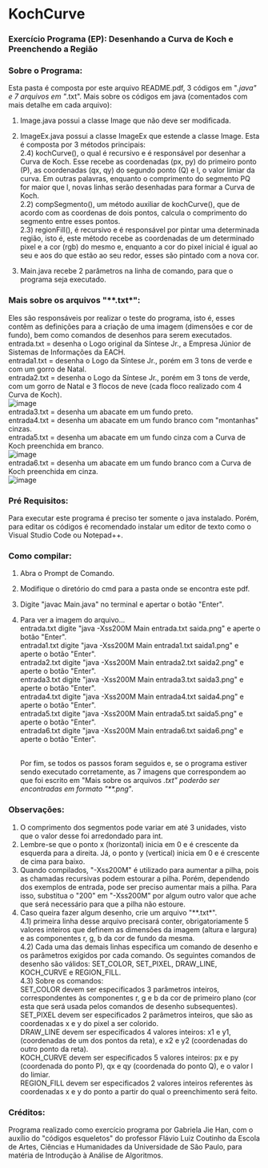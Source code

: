 # KochCurve
### Exercício Programa (EP): Desenhando a Curva de Koch e Preenchendo a Região

### Sobre o Programa:
  Esta pasta é composta por este arquivo README.pdf, 3 códigos em "*.java" e 7 arquivos em "*.txt".
  Mais sobre os códigos em java (comentados com mais detalhe em cada arquivo):
  
  1) Image.java possui a classe Image que não deve ser modificada.

  2) ImageEx.java possui a classe ImageEx que estende a classe Image. 
  Esta é composta por 3 métodos principais:
  <br /> 2.4) kochCurve(), o qual é recursivo e é responsável por desenhar a Curva de Koch. Esse recebe as coordenadas (px, py) do primeiro ponto (P), as coordenadas (qx, qy) do segundo ponto (Q) e l, o valor limiar da curva. Em outras palavras, enquanto o comprimento do segmento PQ for maior que l, novas linhas serão desenhadas para formar a Curva de Koch.
  <br /> 2.2) compSegmento(), um método auxiliar de kochCurve(), que de acordo com as coordenas de dois pontos, calcula o comprimento do segmento entre esses pontos.
  <br /> 2.3) regionFill(), é recursivo e é responsável por pintar uma determinada região, isto é, este método recebe as coordenadas de um determinado pixel e a cor (rgb) do mesmo e, enquanto a cor do pixel inicial é igual ao seu e aos do que estão ao seu redor, esses são pintado com a nova cor.

  3) Main.java recebe 2 parâmetros na linha de comando, para que o programa seja executado.

### Mais sobre os arquivos "**.txt*":
  Eles são responsáveis por realizar o teste do programa, isto é, esses contêm as definições para a criação de uma imagem (dimensões e cor de fundo), bem como comandos de desenhos para serem executados.
  <br /> entrada.txt = desenha o Logo original da Síntese Jr., a Empresa Júnior de Sistemas de Informações da EACH. 
  <br /> entrada1.txt = desenha o Logo da Síntese Jr., porém em 3 tons de verde e com um gorro de Natal.
  <br /> entrada2.txt = desenha o Logo da Síntese Jr., porém em 3 tons de verde, com um gorro de Natal e 3 flocos de neve (cada floco realizado com 4 Curva de Koch).
  <br />![image](https://user-images.githubusercontent.com/65685306/127441008-e94fe753-23c3-477a-b356-54e4ef52fc6d.png)
  <br /> entrada3.txt = desenha um abacate em um fundo preto.
  <br /> entrada4.txt = desenha um abacate em um fundo branco com "montanhas" cinzas.
  <br /> entrada5.txt = desenha um abacate em um fundo cinza com a Curva de Koch preenchida em branco.
  <br />![image](https://user-images.githubusercontent.com/65685306/127440936-46d26e44-ac16-4a42-9938-b39258a8ce82.png)
  <br /> entrada6.txt = desenha um abacate em um fundo branco com a Curva de Koch preenchida em cinza.
  <br />![image](https://user-images.githubusercontent.com/65685306/127440916-c5f3b567-ca49-4fb4-aa08-8ba4f0eb91c9.png)

  
### Pré Requisitos:
  Para executar este programa é preciso ter somente o java instalado. Porém, para editar os códigos é recomendado 
instalar um editor de texto como o Visual Studio Code ou Notepad++.

### Como compilar:
  1) Abra o Prompt de Comando.
  2) Modifique o diretório do cmd para a pasta onde se encontra este pdf.
  3) Digite "javac Main.java" no terminal e apertar o botão "Enter".
  4) Para ver a imagem do arquivo...
      <br /> entrada.txt digite "java -Xss200M Main entrada.txt saida.png" e aperte o botão "Enter".
      <br /> entrada1.txt digite "java -Xss200M Main entrada1.txt saida1.png" e aperte o botão "Enter".
      <br /> entrada2.txt digite "java -Xss200M Main entrada2.txt saida2.png" e aperte o botão "Enter".
      <br /> entrada3.txt digite "java -Xss200M Main entrada3.txt saida3.png" e aperte o botão "Enter".
      <br /> entrada4.txt digite "java -Xss200M Main entrada4.txt saida4.png" e aperte o botão "Enter".
      <br /> entrada5.txt digite "java -Xss200M Main entrada5.txt saida5.png" e aperte o botão "Enter".
      <br /> entrada6.txt digite "java -Xss200M Main entrada6.txt saida6.png" e aperte o botão "Enter".
      
      <br /> Por fim, se todos os passos foram seguidos e, se o programa estiver sendo executado corretamente, as 7 imagens que correspondem ao que foi escrito em "Mais sobre os arquivos *.txt" poderão ser encontradas em formato "**.png*".
      
### Observações:
  1) O comprimento dos segmentos pode variar em até 3 unidades, visto que o valor desse foi arredondado para int.
  2) Lembre-se que o ponto x (horizontal) inicia em 0 e é crescente da esquerda para a direita. Já, o ponto y (vertical) inicia em 0 e é crescente de cima para baixo.
  3) Quando compilados, "-Xss200M" é utilizado para aumentar a pilha, pois as chamadas recursivas podem estourar a pilha. Porém, dependendo dos exemplos de entrada, pode ser preciso aumentar mais a pilha. Para isso, substitua o "200" em "-Xss200M" por algum outro valor que ache que será necessário para que a pilha não estoure.
  4) Caso queira fazer algum desenho, crie um arquivo "**.txt*". 
      <br /> 4.1) primeira linha desse arquivo precisará conter, obrigatoriamente 5 valores inteiros que definem as dimensões da imagem (altura e largura) e as componentes r, g, b da cor de fundo da mesma. 
      <br /> 4.2) Cada uma das demais linhas especifica um comando de desenho e os parâmetros exigidos por cada comando. Os seguintes comandos de desenho são válidos: SET_COLOR, SET_PIXEL, DRAW_LINE, KOCH_CURVE e REGION_FILL.
      <br /> 4.3) Sobre os comandos:
            <br /> SET_COLOR devem ser especificados 3 parâmetros inteiros, correspondentes às componentes r, g e b da cor de primeiro plano (cor esta que será usada pelos comandos de desenho subsequentes).
            <br /> SET_PIXEL devem ser especificados 2 parâmetros inteiros, que são as coordenadas x e y do pixel a ser colorido.
            <br /> DRAW_LINE devem ser especificados 4 valores inteiros: x1 e y1, (coordenadas de um dos pontos da reta), e x2 e y2 (coordenadas do outro ponto da reta).
            <br /> KOCH_CURVE devem ser especificados 5 valores inteiros: px e py (coordenada do ponto P), qx e qy (coordenada do ponto Q), e o valor l do limiar. 
            <br /> REGION_FILL devem ser especificados 2 valores inteiros referentes às coordenadas x e y do ponto a partir do qual o preenchimento será feito.

### Créditos:
  Programa realizado como exercício programa por Gabriela Jie Han, com o auxílio do "códigos esqueletos" do professor Flávio Luiz Coutinho da Escola de Artes, Ciências e Humanidades da Universidade de São Paulo, para matéria de Introdução à Análise de Algoritmos.
